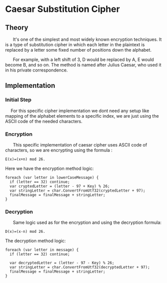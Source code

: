 # Caesar Substitution Cipher

## Theory

&ensp;&ensp;&ensp; It's one of the simplest and most widely known encryption techniques. It is a type of substitution
cipher in which each letter in the plaintext is replaced by a letter some fixed number of positions down the alphabet.

&ensp;&ensp;&ensp; For example, with a left shift of 3, D would be replaced by A, E would become B, and so on. The
method is named after Julius Caesar, who used it in his private correspondence.

## Implementation

### Initial Step

&ensp;&ensp; For this specific cipher implementation we dont need any setup like mapping of the alphabet elements to a
specific index, we are just using the ASCII code of the needed characters.

### Encryption

&ensp;&ensp;&ensp; This specific implementation of caesar cipher uses ASCII code of characters, so we are encrypting
using the formula :

```
E(x)=(x+n) mod 26.
```

Here we have the encryption method logic:

```
foreach (var letter in lowerCaseMessage) {
  if (letter == 32) continue;
  var cryptedLetter = (letter - 97 + Key) % 26;
  var stringLetter = char.ConvertFromUtf32(cryptedLetter + 97);
  finalMessage = finalMessage + stringLetter;
}
```

### Decryption

&ensp;&ensp;&ensp; Same logic used as for the encryption and using the decryption formula:

```
D(x)=(x-n) mod 26.
```

The decryption method logic:

```
foreach (var letter in message) {
  if (letter == 32) continue;

  var decryptedLetter = (letter - 97 - Key) % 26;
  var stringLetter = char.ConvertFromUtf32(decryptedLetter + 97);
  finalMessage = finalMessage + stringLetter;
}
```
